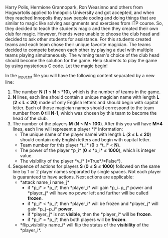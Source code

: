 Harry Polis, Hermione Grannopark, Ron Weasinno and others from Hogwartolis applied to Innopolis University and got accepted, and when they reached Innopolis they saw people coding and doing things that are similar to magic like solving assignments and exercises from ITP course. So, they decided to teach the students magic and then they created their own club for magic. However, friends were unable to choose the club head and decided to ask other students for assistance. For this students created teams and each team chose their unique favorite magician. The teams decided to compete between each other by playing a duel with multiple teams playing simultaneously. The winning team's choice of the club head should become the solution for the game. Help students to play the game by using mysterious C code. Let the magic begin!

In the <sub>input.txt</sub> file you will have the following content separated by a new line:
<ol>
<li>The number <b>N</b> (<b>1</b> ≤ <b>N</b> ≤ *<b>10</b>), which is the number of teams in the game.</li>
<li><b>N</b>  lines, each line should contain a unique magician name with length <b>L</b> (<b>2</b> ≤ <b>L</b> ≤ <b>20</b>) made of only English letters and should begin with capital letter. Each of those magician names should correspond to the team number from <b>0</b> till <b>N-1</b>, which was chosen by this team to become the head of the club.</li>
<li>The number of the players <b>M</b> (<b>N</b> ≤ <b>M</b>≤ <b>100</b>). After this you will have <b>M*4</b> lines, each line will represent a player *i* information:
 <ul><li>The unique name of the player namei with length <b>L</b> (<b>2</b> ≤ <b>L</b> ≤ <b>20</b>) should contain only English letters and begin with capital letter.</li>
  <li>Team number for this player *t_i* (<b>0</b> ≤ *t_i* < <b>N</b>).</li>
  <li>The power of the player *p_i* (<b>0</b> ≤ *p_i* ≤ <b>1000</b>), which is integer value.</li>
  <li>The visibility of the player *v_i* (*True*/*False*).</li>
 </ul>
 </li>
 <li>Sequence of actions for players <b>S</b> (<b>0</b> ≤ <b>S</b> ≤ <b>1000</b>) followed on the same line by 1 or 2 player names separated by single spaces. Not each player is guaranteed to have actions. Next actions are applicable:
 <ul>
  <li>*attack name_i name_j*<ul>
   <li>if *p_i* > *p_j*, then *player_i* will gain *p_i−p_j* power and *player_j* will have no power left and further will be called <b>frozen</b>.</li>
   <li>if *p_i* < *p_j*, then *player_i* will be frozen and *player_j* will gain *p_j−p_i* <b>power</b>.</li>
    <li> if *player_j* is not <b>visible</b>, then the *player_i* will be <b>frozen</b>.</li>
   <li>if *p_i* = *p_j*, then both players will be <b>frozen</b>.</li>
   </ul></li>
  <li>*flip_visibility name_i* will flip the status of the <b>visibility</b> of the *player_i*.</li>
  </ul>
 </li>
</ol>
